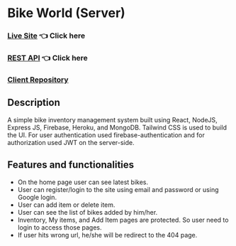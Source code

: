 # Bike World (Server)

### [Live Site](https://bike-world-jaied.web.app/) 👈 Click here

### [REST API](https://bike-world-server-jaied.herokuapp.com/) 👈 Click here

### [Client Repository](https://github.com/ProgrammingHeroWC4/warehouse-management-client-side-jaiedsabid)

## Description

A simple bike inventory management system built using React, NodeJS, Express JS, Firebase, Heroku, and MongoDB. Tailwind CSS is used to build the UI. For user authentication used firebase-authentication and for authorization used JWT on the server-side.

## Features and functionalities

-   On the home page user can see latest bikes.
-   User can register/login to the site using email and password or using Google login.
-   User can add item or delete item.
-   User can see the list of bikes added by him/her.
-   Inventory, My items, and Add Item pages are protected. So user need to login to access those pages.
-   If user hits wrong url, he/she will be redirect to the 404 page.
